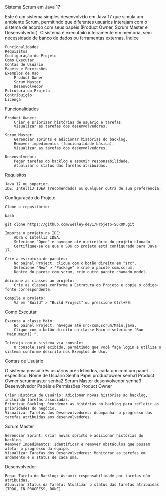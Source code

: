 Sistema Scrum em Java 17

Este é um sistema simples desenvolvido em Java 17 que simula um ambiente Scrum, permitindo que diferentes usuários interajam com o sistema de acordo com seus papéis (Product Owner, Scrum Master e Desenvolvedor). O sistema é executado inteiramente em memória, sem necessidade de banco de dados ou ferramentas externas.
Índice

    Funcionalidades
    Requisitos
    Configuração do Projeto
    Como Executar
    Contas de Usuário
    Papéis e Permissões
    Exemplos de Uso
        Product Owner
        Scrum Master
        Desenvolvedor
    Estrutura do Projeto
    Contribuição
    Licença

Funcionalidades

    Product Owner:
        Criar e priorizar histórias de usuário e tarefas.
        Visualizar as tarefas dos desenvolvedores.

    Scrum Master:
        Gerenciar sprints e adicionar histórias do backlog.
        Remover impedimentos (funcionalidade básica).
        Visualizar as tarefas dos desenvolvedores.

    Desenvolvedor:
        Pegar tarefas do backlog e assumir responsabilidade.
        Atualizar o status das tarefas atribuídas.

Requisitos

    Java 17 ou superior.
    IDE: IntelliJ IDEA (recomendado) ou qualquer outra de sua preferência.

Configuração do Projeto

    Clone o repositório:

    bash

    git clone https://github.com/wesley-dev1/Projeto-SCRUM.git

    Importe o projeto na IDE:
        Abra o IntelliJ IDEA.
        Selecione "Open" e navegue até o diretório do projeto clonado.
        Certifique-se de que o SDK do projeto está configurado para Java 17.

    Crie a estrutura de pacotes:
        No painel Project, clique com o botão direito em "src".
        Selecione "New" > "Package" e crie o pacote com.scrum.
        Dentro do pacote com.scrum, crie outro pacote chamado model.

    Adicione as classes ao projeto:
        Crie as classes conforme a Estrutura do Projeto e copie o código-fonte correspondente.

    Compile o projeto:
        Vá em "Build" > "Build Project" ou pressione Ctrl+F9.

Como Executar

    Execute a classe Main:
        No painel Project, navegue até src/com.scrum/Main.java.
        Clique com o botão direito na classe Main e selecione "Run 'Main.main()'".

    Interaja com o sistema via console:
        O console será exibido, permitindo que você faça login e utilize o sistema conforme descrito nos Exemplos de Uso.

Contas de Usuário

O sistema possui três usuários pré-definidos, cada um com um papel específico:
Nome de Usuário	Senha	Papel
productowner	senha1	Product Owner
scrummaster	senha2	Scrum Master
desenvolvedor	senha3	Desenvolvedor
Papéis e Permissões
Product Owner

    Criar História de Usuário: Adicionar novas histórias ao backlog, incluindo tarefas associadas.
    Priorizar Backlog: Reordenar as histórias no backlog para refletir as prioridades do negócio.
    Visualizar Tarefas dos Desenvolvedores: Acompanhar o progresso das tarefas atribuídas aos desenvolvedores.

Scrum Master

    Gerenciar Sprint: Criar novas sprints e adicionar histórias do backlog.
    Remover Impedimentos: Identificar e remover obstáculos que possam afetar o progresso da equipe.
    Visualizar Tarefas dos Desenvolvedores: Monitorar as tarefas em andamento e o status de cada uma.

Desenvolvedor

    Pegar Tarefa do Backlog: Assumir responsabilidade por tarefas não atribuídas.
    Atualizar Status da Tarefa: Atualizar o status das tarefas atribuídas (TODO, IN_PROGRESS, DONE).
